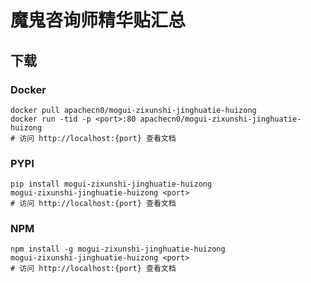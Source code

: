 # 魔鬼咨询师精华贴汇总

## 下载

### Docker

```
docker pull apachecn0/mogui-zixunshi-jinghuatie-huizong
docker run -tid -p <port>:80 apachecn0/mogui-zixunshi-jinghuatie-huizong
# 访问 http://localhost:{port} 查看文档
```

### PYPI

```
pip install mogui-zixunshi-jinghuatie-huizong
mogui-zixunshi-jinghuatie-huizong <port>
# 访问 http://localhost:{port} 查看文档
```

### NPM

```
npm install -g mogui-zixunshi-jinghuatie-huizong
mogui-zixunshi-jinghuatie-huizong <port>
# 访问 http://localhost:{port} 查看文档
```